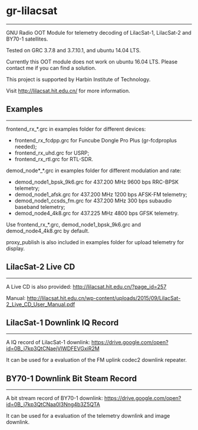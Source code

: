 # gr-lilacsat
---------------------------------------
GNU Radio OOT Module for telemetry decoding of LilacSat-1, LilacSat-2 and BY70-1 satellites.

Tested on GRC 3.7.8 and 3.7.10.1, and ubuntu 14.04 LTS.

Currently this OOT module does not work on ubuntu 16.04 LTS. Please contact me if you can find a solution.

This project is supported by Harbin Institute of Technology.

Visit http://lilacsat.hit.edu.cn/ for more information.

## Examples
---------------------------------------
frontend_rx_\*.grc in examples folder for different devices:
* frontend_rx_fcdpp.grc for Funcube Dongle Pro Plus (gr-fcdproplus needed);
* frontend_rx_uhd.grc for USRP;
* frontend_rx_rtl.grc for RTL-SDR.

demod_node\*_\*.grc in examples folder for different modulation and rate:
* demod_node1_bpsk_9k6.grc for 437.200 MHz 9600 bps RRC-BPSK telemetry;
* demod_node1_afsk.grc for 437.200 MHz 1200 bps AFSK-FM telemetry;
* demod_node1_ccsds_fm.grc for 437.200 MHz 300 bps subaudio baseband telemetry;
* demod_node4_4k8.grc for 437.225 MHz 4800 bps GFSK telemetry.
 
Use frontend_rx_\*.grc, demod_node1_bpsk_9k6.grc and demod_node4_4k8.grc by default.

proxy_publish is also included in examples folder for upload telemetry for display.

## LilacSat-2 Live CD
---------------------------------------
A Live CD is also provided: http://lilacsat.hit.edu.cn/?page_id=257

Manual: http://lilacsat.hit.edu.cn/wp-content/uploads/2015/09/LilacSat-2_Live_CD_User_Manual.pdf

## LilacSat-1 Downlink IQ Record
---------------------------------------
A IQ record of LilacSat-1 downlink: https://drive.google.com/open?id=0B_j7kp3QtCNaejVlWDFEVGxiR2M

It can be used for a evaluation of the FM uplink codec2 downlink repeater.

## BY70-1 Downlink Bit Steam Record
---------------------------------------
A bit stream record of BY70-1 downlink: https://drive.google.com/open?id=0B_j7kp3QtCNaa0I3Nng4b3Z5QTA

It can be used for a evaluation of the telemetry downlink and image downlink.
